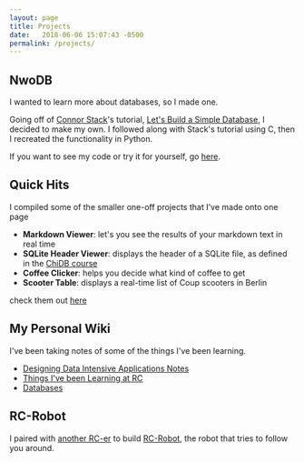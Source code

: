 ```yaml
---
layout: page
title: Projects
date:   2018-06-06 15:07:43 -0500
permalink: /projects/
---
```


## NwoDB
I wanted to learn more about databases, so I made one.

Going off of [Connor Stack](https://github.com/cstack)'s tutorial, [Let's Build a Simple Database](https://cstack.github.io/db_tutorial/), I decided to make my own. I followed along with Stack's tutorial using C, then I recreated the functionality in Python.

If you want to see my code or try it for yourself, go [here](https://github.com/ngozinwogwugwu/nwodb).

## Quick Hits
I compiled some of the smaller one-off projects that I've made onto one page
- **Markdown Viewer**: let's you see the results of your markdown text in real time
- **SQLite Header Viewer**: displays the header of a SQLite file, as defined in the [ChiDB course](http://chi.cs.uchicago.edu/chidb/fileformat.html#file-header)
- **Coffee Clicker**: helps you decide what kind of coffee to get
- **Scooter Table**: displays a real-time list of Coup scooters in Berlin

check them out [here](https://ngozinwogwugwu.github.io/mini_frontend_projects/)

## My Personal Wiki
I've been taking notes of some of the things I've been learning.
- [Designing Data Intensive Applications Notes](https://github.com/ngozinwogwugwu/ngozinwogwugwu.github.io/wiki#designing-data-intensive-applications)
- [Things I've been Learning at RC](https://github.com/ngozinwogwugwu/ngozinwogwugwu.github.io/wiki#recurse-center-learning)
- [Databases](https://github.com/ngozinwogwugwu/ngozinwogwugwu.github.io/wiki#databases)

## RC-Robot
I paired with [another RC-er](https://github.com/tvieregge/) to build [RC-Robot](https://github.com/tvieregge/rc-robot), the robot that tries to follow you around.